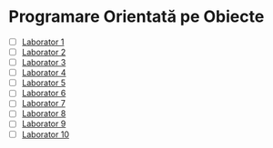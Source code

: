 # Programare Orientată pe Obiecte

* [ ] [Laborator 1](https://github.com/mcmarius/poo/tree/master/laborator-1)
* [ ] [Laborator 2](https://github.com/mcmarius/poo/tree/master/laborator-2)
* [ ] [Laborator 3](https://github.com/mcmarius/poo/tree/master/laborator-3)
* [ ] [Laborator 4](https://github.com/mcmarius/poo/tree/master/laborator-4)
* [ ] [Laborator 5](https://github.com/mcmarius/poo/tree/master/laborator-5)
* [ ] [Laborator 6](https://github.com/mcmarius/poo/tree/master/laborator-6)
* [ ] [Laborator 7](https://github.com/mcmarius/poo/tree/master/laborator-7)
* [ ] [Laborator 8](https://github.com/mcmarius/poo/tree/master/laborator-8)
* [ ] [Laborator 9](https://github.com/mcmarius/poo/tree/master/laborator-9)
* [ ] [Laborator 10](https://github.com/mcmarius/poo/tree/master/laborator-10)
